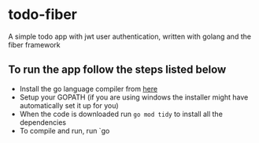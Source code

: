 # todo-fiber


<p>A simple todo app with jwt user authentication, written with golang and the fiber framework</p>

## To run the app follow the steps listed below

- Install the go language compiler from [here](https://go.dev/dl)
- Setup your GOPATH (if you are using windows the installer might have automatically set it up for you)
- When the code is downloaded run `go mod tidy` to install all the dependencies
- To compile and run, run `go 
